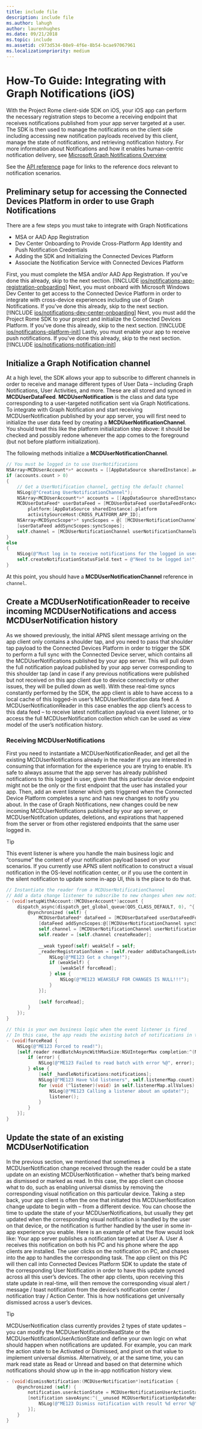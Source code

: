 ```yaml
---
title: include file
description: include file
ms.author: lahugh
author: laurenhughes
ms.date: 09/21/2018
ms.topic: include
ms.assetid: c973d534-08e9-4f6e-8b54-bcae97067961
ms.localizationpriority: medium
---
```


# How-To Guide: Integrating with Graph Notifications (iOS)

With the Project Rome client-side SDK on iOS, your iOS app can perform the necessary registration steps to become a receiving endpoint that receives notifications published from your app server targeted at a user. The SDK is then used to manage the notifications on the client side including accessing new notification payloads received by this client, manage the state of notifications, and retrieving notification history. For more information about Notifications and how it enables human-centric notification delivery, see [Microsoft Graph Notifications Overview](../../index.md)

See the [API reference](../ios/api-reference/index.md) page for links to the reference docs relevant to notification scenarios.

## Preliminary setup for accessing the Connected Devices Platform in order to use Graph Notifications 
There are a few steps you must take to integrate with Graph Notifications
* MSA or AAD App Registration
* Dev Center Onboarding to Provide Cross-Platform App Identity and Push Notification Credentials
* Adding the SDK and Initializing the Connected Devices Platform
* Associate the Notification Service with Connected Devices Platform

First, you must complete the MSA and/or AAD App Registration. If you've done this already, skip to the next section.
[!INCLUDE [ios/notifications-app-registration-onboarding](../../../includes/ios/notifications-app-registration-onboarding.md)]
Next, you must onboard with Microsoft Windows Dev Center to get access to the Connected Device Platform in order to integrate with cross-device experiences including use of Graph Notifications. If you've done this already, skip to the next section.
[!INCLUDE [ios/notifications-dev-center-onboarding](../../../includes/ios/notifications-dev-center-onboarding.md)]
Next, you must add the Project Rome SDK to your project and initialize the Connected Devices Platform. If you've done this already, skip to the next section.
[!INCLUDE [ios/notifications-platform-init](../../../includes/ios/notifications-platform-init.md)]
Lastly, you must enable your app to receive push notifications. If you've done this already, skip to the next section.
[!INCLUDE [ios/notifications-notification-init](../../../includes/ios/notifications-notification-init.md)]

## Initialize a Graph Notification channel
At a high level, the SDK allows your app to subscribe to different channels in order to receive and manage different types of User Data – including Graph Notifications, User Activities, and more. These are all stored and synced in **MCDUserDataFeed**. **MCDUserNotification** is the class and data type corresponding to a user-targeted notification sent via Graph Notifications. 
To integrate with Graph Notification and start receiving MCDUserNotification published by your app server, you will first need to initialize the user data feed by creating a **MCDUserNotificationChannel**. You should treat this like the platform initialization step above: it should be checked and possibly redone whenever the app comes to the foreground (but not before platform initialization). 

The following methods initialize a **MCDUserNotificationChannel**.
```ObjectiveC
// You must be logged in to use UserNotifications
NSArray<MCDUserAccount*>* accounts = [[AppDataSource sharedInstance].accountProvider getUserAccounts];
if (accounts.count > 0)
{
    // Get a UserNotification channel, getting the default channel        
    NSLog(@"Creating UserNotificationChannel");
    NSArray<MCDUserAccount*>* accounts = [[AppDataSource sharedInstance].accountProvider getUserAccounts];
    MCDUserDataFeed* userDataFeed = [MCDUserDataFeed userDataFeedForAccount:accounts[0]
        platform:[AppDataSource sharedInstance].platform
        activitySourceHost:CROSS_PLATFORM_APP_ID];
    NSArray<MCDSyncScope*>* syncScopes = @[ [MCDUserNotificationChannel syncScope] ];
    [userDataFeed addSyncScopes:syncScopes];
    self.channel = [MCDUserNotificationChannel userNotificationChannelWithUserDataFeed:userDataFeed];
}
else
{
    NSLog(@"Must log in to receive notifications for the logged in user!");
    self.createNotificationStatusField.text = @"Need to be logged in!";
}
```
At this point, you should have a **MCDUserNotificationChannel** reference in `channel`.

## Create a MCDUserNotificationReader to receive incoming MCDUserNotifications and access MCDUserNotification history
As we showed previously, the initial APNS silent message arriving on the app client only contains a shoulder tap, and you need to pass that shoulder tap payload to the Connected Devices Platform in order to trigger the SDK to perform a full sync with the Connected Device server, which contains all the MCDUserNotifications published by your app server. This will pull down the full notification payload published by your app server corresponding to this shoulder tap (and in case if any previous notifications were published but not received on this app client due to device connectivity or other issues, they will be pulled down as well). With these real-time syncs constantly performed by the SDK, the app client is able to have access to a local cache of this logged-in user’s MCDUserNotification data feed. 
A MCDUserNotificationReader in this case enables the app client’s access to this data feed – to receive latest notification payload via event listener, or to access the full MCDUserNotification collection which can be used as view model of the user’s notification history.  
### Receiving MCDUserNotifications
First you need to instantiate a MCDUserNotificationReader, and get all the existing MCDUserNotifications already in the reader if you are interested in consuming that information for the experience you are trying to enable. It’s safe to always assume that the app server has already published notifications to this logged in user, given that this particular device endpoint might not be the only or the first endpoint that the user has installed your app. 
Then, add an event listener which gets triggered when the Connected Device Platform completes a sync and has new changes to notify you about. In the case of Graph Notifications, new changes could be new incoming MCDUserNotifications published by your app server, or MCDUserNotifcation updates, deletions, and expirations that happened from the server or from other registered endpoints that the same user logged in. 
> [!TIP] 
> This event listener is where you handle the main business logic and “consume” the content of your notification payload based on your scenarios. If you currently use APNS silent notification to construct a visual notification in the OS-level notification center, or if you use the content in the silent notification to update some in-app UI, this is the place to do that. 
```ObjectiveC
// Instantiate the reader from a MCDUserNotificationChannel
// Add a data change listener to subscribe to new changes when new notifications or notification updates are received
- (void)setupWithAccount:(MCDUserAccount*)account {
    dispatch_async(dispatch_get_global_queue(QOS_CLASS_DEFAULT, 0), ^{
        @synchronized (self) {
            MCDUserDataFeed* dataFeed = [MCDUserDataFeed userDataFeedForAccount:account platform:_platform activitySourceHost:@"graphnotifications.sample.windows.com"];
            [dataFeed addSyncScopes:@[[MCDUserNotificationChannel syncScope]]];
            self.channel = [MCDUserNotificationChannel userNotificationChannelWithUserDataFeed:dataFeed];
            self.reader = [self.channel createReader];
            
            __weak typeof(self) weakSelf = self;
            _readerRegistrationToken = [self.reader addDataChangedListener:^(__unused MCDUserNotificationReader* source) {
                NSLog(@"ME123 Got a change!");
                if (weakSelf) {
                    [weakSelf forceRead];
                } else {
                    NSLog(@"ME123 WEAKSELF FOR CHANGES IS NULL!!!");
                }
            }];
            
            [self forceRead];
        }
    });
}

// this is your own business logic when the event listener is fired
// In this case, the app reads the existing batch of notifications in the store and handle any new incoming notifications or notification updates after that
- (void)forceRead {
    NSLog(@"ME123 Forced to read!");
    [self.reader readBatchAsyncWithMaxSize:NSUIntegerMax completion:^(NSArray<MCDUserNotification *> * _Nullable notifications, NSError * _Nullable error) {
        if (error) {
            NSLog(@"ME123 Failed to read batch with error %@", error);
        } else {
            [self _handleNotifications:notifications];
            NSLog(@"ME123 Have %ld listeners", self.listenerMap.count);
            for (void (^listener)(void) in self.listenerMap.allValues) {
                NSLog(@"ME123 Calling a listener about an update!");
                listener();
            }
        }
    }];
}

```
## Update the state of an existing MCDUserNotification
In the previous section, we mentioned that sometimes a MCDUserNotification change received through the reader could be a state update on an existing MCDUserNotification – whether that’s being marked as dismissed or marked as read. In this case, the app client can choose what to do, such as enabling universal dismiss by removing the corresponding visual notification on this particular device. 
Taking a step back, your app client is often the one that initiated this MCDUserNotification change update to begin with – from a different device. You can choose the time to update the state of your MCDUserNotifications, but usually they get updated when the corresponding visual notification is handled by the user on that device, or the notification is further handled by the user in some in-app experience you enable. 
Here is an example of what the flow would look like:
Your app server publishes a notification targeted at User A. User A receives this notification on both his PC and his phone where the app clients are installed. The user clicks on the notification on PC, and chases into the app to handles the corresponding task. The app client on this PC will then call into Connected Devices Platform SDK to update the state of the corresponding User Notification in order to have this update synced across all this user’s devices. The other app clients, upon receiving this state update in real-time, will then remove the corresponding visual alert / message / toast notification from the device’s notification center / notification tray / Action Center. This is how notifications get universally dismissed across a user’s devices. 

> [!TIP] 
> MCDUserNotification class currently provides 2 types of state updates – you can modify the MCDUserNotificationReadState or the MCDUserNotificationUserActionState and define your own logic on what should happen when notifications are updated. For example, you can mark the action state to be Activated or Dismissed, and pivot on that value to implement universal dismiss. Alternatively, or at the same time, you can mark read state as Read or Unread and based on that determine which notifications should show up in the in-app notification history view. 

```ObjectiveC
- (void)dismissNotification:(MCDUserNotification*)notification {
    @synchronized (self) {
        notification.userActionState = MCDUserNotificationUserActionStateDismissed;
        [notification saveAsync:^(__unused MCDUserNotificationUpdateResult * _Nullable result, __unused NSError * _Nullable err) {
            NSLog(@"ME123 Dismiss notification with result %d error %@", result.succeeded, err);
        }];
    }
}

```
